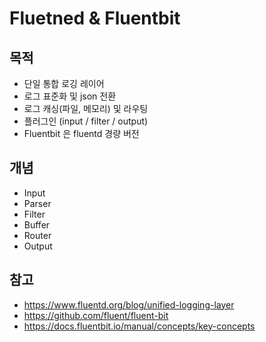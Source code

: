 # Fluetned & Fluentbit

## 목적
- 단일 통합 로깅 레이어
- 로그 표준화 및 json 전환
- 로그 캐싱(파일, 메모리) 및 라우팅
- 플러그인 (input / filter / output)
- Fluentbit 은 fluentd 경량 버전

## 개념
- Input
- Parser
- Filter
- Buffer
- Router
- Output

## 참고
- https://www.fluentd.org/blog/unified-logging-layer
- https://github.com/fluent/fluent-bit
- https://docs.fluentbit.io/manual/concepts/key-concepts
